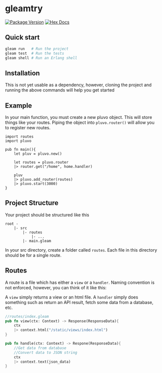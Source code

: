 # gleamtry

[![Package Version](https://img.shields.io/hexpm/v/gleamtry)](https://hex.pm/packages/gleamtry)
[![Hex Docs](https://img.shields.io/badge/hex-docs-ffaff3)](https://hexdocs.pm/gleamtry/)

## Quick start

```sh
gleam run   # Run the project
gleam test  # Run the tests
gleam shell # Run an Erlang shell
```

## Installation
This is not yet usable as a dependency, however, cloning the project and running the
above commands will help you get started

## Example
In your main function, you must create a new pluvo object. This will store things like your 
routes. Piping the object into `pluvo.router()` will allow you to register new routes.
```gleam 
import routes 
import pluvo

pub fn main(){
    let pluv = pluvo.new()

    let routes = pluvo.router
    |> router.get("/home", home.handler)

    pluv 
    |> pluvo.add_router(routes)
    |> pluvo.start(3000)
}
```

## Project Structure
Your project should be structured like this 
```
root -
    |- src
        |- routes 
            |- ...
        |- main.gleam
```
In your src directory, create a folder called `routes`. Each file in this directory 
should be for a single route. 

## Routes 
A route is a file which has either a `view` or a `handler`. Naming convention is 
not enforced, however, you can think of it like this:

A `view` simply returns a view or an html file.
A `handler` simply does something such as return an API result, fetch some data from a database, etc.

```rust 
//routes/index.gleam
pub fn view(ctx: Context) -> Response(ResponseData){
    ctx 
    |> context.html("/static/views/index.html")
}

pub fn handle(ctx: Context) -> Respone(ResponseData){
    //Get data from database
    //Convert data to JSON string
    ctx 
    |> context.text(json_data)
}
```
